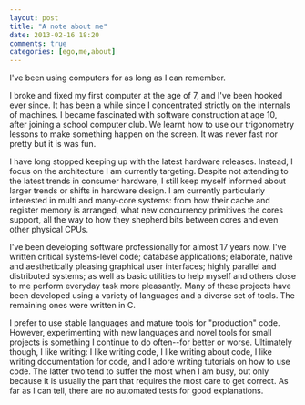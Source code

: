 ```yaml
---
layout: post
title: "A note about me"
date: 2013-02-16 18:20
comments: true
categories: [ego,me,about]
---
```


I've been using computers for as long as I can remember.

I broke and fixed my first computer at the age of 7, and I've been
hooked ever since.  It has been a while since I concentrated strictly
on the internals of machines. I became fascinated with software
construction at age 10, after joining a school computer club. We
learnt how to use our trigonometry lessons to make something happen on
the screen. It was never fast nor pretty but it is was fun.

I have long stopped keeping up with the latest hardware
releases. Instead, I focus on the architecture I am currently
targeting. Despite not attending to the latest trends in consumer
hardware, I still keep myself informed about larger trends or shifts
in hardware design. I am currently particularly interested in multi­
and many-core systems: from how their cache and register memory is
arranged, what new concurrency primitives the cores support, all the
way to how they shepherd bits between cores and even other physical
CPUs.

I've been developing software professionally for almost 17 years
now. I've written critical systems-level code; database applications;
elaborate, native and aesthetically pleasing graphical user
interfaces; highly parallel and distributed systems; as well as basic
utilities to help myself and others close to me perform everyday task
more pleasantly. Many of these projects have been developed using a
variety of languages and a diverse set of tools. The remaining ones
were written in C.

I prefer to use stable languages and mature tools for "production"
code. However, experimenting with new languages and novel tools for
small projects is something I continue to do often--for better or
worse. Ultimately though, I like writing: I like writing code, I like
writing about code, I like writing documentation for code, and I adore
writing tutorials on how to use code. The latter two tend to suffer
the most when I am busy, but only because it is usually the part that
requires the most care to get correct. As far as I can tell, there are
no automated tests for good explanations.
